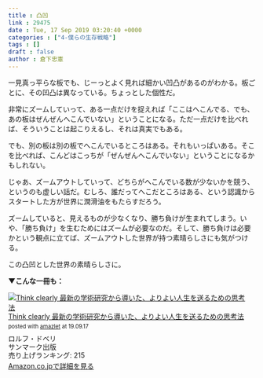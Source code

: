 ```yaml
---
title : 凸凹
link : 29475
date : Tue, 17 Sep 2019 03:20:40 +0000
categories : ["4-僕らの生存戦略"]
tags : []
draft : false
author : 倉下忠憲
---
```


一見真っ平らな板でも、じーっとよく見れば細かい凹凸があるのがわかる。板ごとに、その凹凸は異なっている。ちょっとした個性だ。

非常にズームしていって、ある一点だけを捉えれば「ここはへこんでる、でも、あの板はぜんぜんへこんでいない」ということになる。ただ一点だけを比べれば、そういうことは起こりえるし、それは真実でもある。

でも、別の板は別の板でへこんでいるところはある。それもいっぱいある。そこを比べれば、こんどはこっちが「ぜんぜんへこんでいない」ということになるかもしれない。

じゃあ、ズームアウトしていって、どちらがへこんでいる数が少ないかを競う、というのも虚しい話だ。むしろ、誰だってへこだところはある、という認識からスタートした方が世界に潤滑油をもたらすだろう。

ズームしていると、見えるものが少なくなり、勝ち負けが生まれてしまう。いや、「勝ち負け」を生むためにはズームが必要なのだ。そして、勝ち負けは必要かという観点に立てば、ズームアウトした世界が持つ素晴らしさにも気がつける。

この凸凹とした世界の素晴らしさに。

<strong>▼こんな一冊も：</strong>

<div class="amazlet-box" style="margin-bottom:0px;"><div class="amazlet-image" style="float:left;margin:0px 12px 1px 0px;"><a href="http://www.amazon.co.jp/exec/obidos/ASIN/4763137247/rashita1000-22/ref=nosim/" name="amazletlink" target="_blank" rel="noopener noreferrer"><img src="https://images-fe.ssl-images-amazon.com/images/I/419UMKBSkTL._SL160_.jpg" alt="Think clearly 最新の学術研究から導いた、よりよい人生を送るための思考法" style="border: none;" /></a></div><div class="amazlet-info" style="line-height:120%; margin-bottom: 10px"><div class="amazlet-name" style="margin-bottom:10px;line-height:120%"><a href="http://www.amazon.co.jp/exec/obidos/ASIN/4763137247/rashita1000-22/ref=nosim/" name="amazletlink" target="_blank" rel="noopener noreferrer">Think clearly 最新の学術研究から導いた、よりよい人生を送るための思考法</a><div class="amazlet-powered-date" style="font-size:80%;margin-top:5px;line-height:120%">posted with <a href="http://www.amazlet.com/" title="amazlet" target="_blank" rel="noopener noreferrer">amazlet</a> at 19.09.17</div></div><div class="amazlet-detail">ロルフ・ドベリ <br />サンマーク出版 <br />売り上げランキング: 215<br /></div><div class="amazlet-sub-info" style="float: left;"><div class="amazlet-link" style="margin-top: 5px"><a href="http://www.amazon.co.jp/exec/obidos/ASIN/4763137247/rashita1000-22/ref=nosim/" name="amazletlink" target="_blank" rel="noopener noreferrer">Amazon.co.jpで詳細を見る</a></div></div></div><div class="amazlet-footer" style="clear: left"></div></div>

